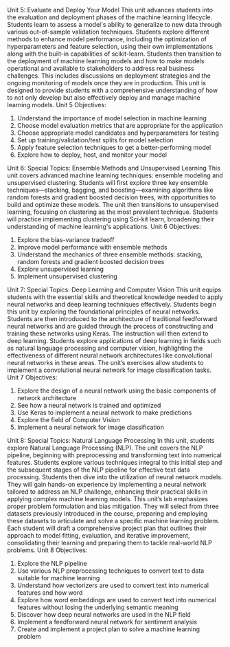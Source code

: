 Unit 5: Evaluate and Deploy Your Model
This unit advances students into the evaluation and deployment phases of the machine learning lifecycle.
Students learn to assess a model's ability to generalize to new data through various out-of-sample validation
techniques. Students explore different methods to enhance model performance, including the optimization
of hyperparameters and feature selection, using their own implementations along with the built-in capabilities
of scikit-learn.
Students then transition to the deployment of machine learning models and how to make models operational
and available to stakeholders to address real business challenges. This includes discussions on deployment
strategies and the ongoing monitoring of models once they are in production. This unit is designed to provide
students with a comprehensive understanding of how to not only develop but also effectively deploy and
manage machine learning models.
Unit 5 Objectives:
1. Understand the importance of model selection in machine learning
2. Choose model evaluation metrics that are appropriate for the application
3. Choose appropriate model candidates and hyperparameters for testing
4. Set up training/validation/test splits for model selection
5. Apply feature selection techniques to get a better-performing model
6. Explore how to deploy, host, and monitor your model


Unit 6: Special Topics: Ensemble Methods and Unsupervised Learning
This unit covers advanced machine learning techniques: ensemble modeling and unsupervised clustering.
Students will first explore three key ensemble techniques—stacking, bagging, and boosting—examining
algorithms like random forests and gradient boosted decision trees, with opportunities to build and optimize
these models.
The unit then transitions to unsupervised learning, focusing on clustering as the most prevalent technique.
Students will practice implementing clustering using Sci-kit learn, broadening their understanding of machine
learning's applications.
Unit 6 Objectives:
1. Explore the bias-variance tradeoff
2. Improve model performance with ensemble methods
3. Understand the mechanics of three ensemble methods: stacking, random forests and gradient
boosted decision trees
4. Explore unsupervised learning
5. Implement unsupervised clustering


Unit 7: Special Topics: Deep Learning and Computer Vision
This unit equips students with the essential skills and theoretical knowledge needed to apply neural networks
and deep learning techniques effectively. Students begin this unit by exploring the foundational principles of
neural networks. Students are then introduced to the architecture of traditional feedforward neural networks
and are guided through the process of constructing and training these networks using Keras.
The instruction will then extend to deep learning. Students explore applications of deep learning in fields
such as natural language processing and computer vision, highlighting the effectiveness of different neural
network architectures like convolutional neural networks in these areas. The unit’s exercises allow students to
implement a convolutional neural network for image classification tasks.
Unit 7 Objectives:
1. Explore the design of a neural network using the basic components of network architecture
2. See how a neural network is trained and optimized
3. Use Keras to implement a neural network to make predictions
4. Explore the field of Computer Vision
5. Implement a neural network for image classification


Unit 8: Special Topics: Natural Language Processing
In this unit, students explore Natural Language Processing (NLP). The unit covers the NLP pipeline, beginning
with preprocessing and transforming text into numerical features. Students explore various techniques
integral to this initial step and the subsequent stages of the NLP pipeline for effective text data processing.
Students then dive into the utilization of neural network models. They will gain hands-on experience by
implementing a neural network tailored to address an NLP challenge, enhancing their practical skills in
applying complex machine learning models.
This unit’s lab emphasizes proper problem formulation and bias mitigation. They will select from three
datasets previously introduced in the course, preparing and employing these datasets to articulate and solve
a specific machine learning problem. Each student will draft a comprehensive project plan that outlines their
approach to model fitting, evaluation, and iterative improvement, consolidating their learning and preparing
them to tackle real-world NLP problems.
Unit 8 Objectives:
1. Explore the NLP pipeline
2. Use various NLP preprocessing techniques to convert text to data suitable for machine learning
3. Understand how vectorizers are used to convert text into numerical features and how word
4. Explore how word embeddings are used to convert text into numerical features without losing the
underlying semantic meaning
5. Discover how deep neural networks are used in the NLP field
6. Implement a feedforward neural network for sentiment analysis
7. Create and implement a project plan to solve a machine learning problem
